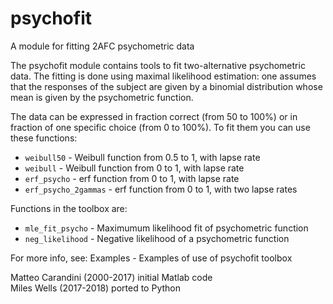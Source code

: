
# psychofit
A module for fitting 2AFC psychometric data

The psychofit module contains tools to fit two-alternative psychometric
data. The fitting is done using maximal likelihood estimation: one
assumes that the responses of the subject are given by a binomial
distribution whose mean is given by the psychometric function.

The data can be expressed in fraction correct (from 50 to 100%) or in
fraction of one specific choice (from 0 to 100%). To fit them you can use
these functions:

 - `weibull50`          - Weibull function from 0.5 to 1, with lapse rate 
 - `weibull`            - Weibull function from 0 to 1, with lapse rate  
 - `erf_psycho`         - erf function from 0 to 1, with lapse rate
 - `erf_psycho_2gammas` - erf function from 0 to 1, with two lapse rates

Functions in the toolbox are:

 - `mle_fit_psycho`     - Maximumum likelihood fit of psychometric function
 - `neg_likelihood`     - Negative likelihood of a psychometric function

For more info, see:
  Examples           - Examples of use of psychofit toolbox

Matteo Carandini (2000-2017) initial Matlab code<br>
Miles Wells (2017-2018) ported to Python
